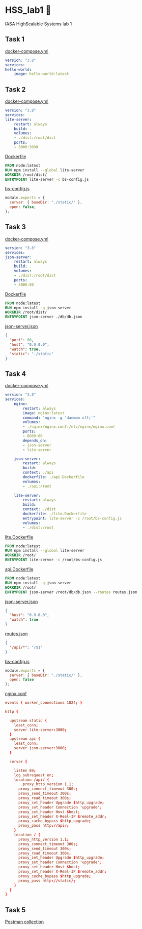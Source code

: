 # HSS_lab1 :rocket:

IASA HighScalable Systems lab 1

## Task 1

[docker-compose.yml](task_1/docker-compose.yml)

```yaml
version: "3.8"
services:
hello-world:
    image: hello-world:latest
```

## Task 2

[docker-compose.yml](task_2/docker-compose.yml)

```yaml
version: "3.8"
services:
lite-server:
    restart: always
    build: .
    volumes:
    - ./dist:/root/dist
    ports:
    - 3000:3000
```

[Dockerfile](task_2/Dockerfile)

```Dockerfile
FROM node:latest
RUN npm install --global lite-server
WORKDIR /root/dist/
ENTRYPOINT lite-server -c bs-config.js
```

[bs-config.js](task_2/dist/bs-config.js)

```javascript
module.exports = {
  server: { baseDir: "./static/" },
  open: false,
};
```

## Task 3

[docker-compose.yml](task_3/docker-compose.yml)

```yaml
version: "3.8"
services:
json-server:
    restart: always
    build: .
    volumes:
    - ./dist:/root/dist
    ports:
    - 3000:80
```

[Dockerfile](task_3/Dockerfile)

```Dockerfile
FROM node:latest
RUN npm install -g json-server
WORKDIR /root/dist/
ENTRYPOINT json-server ./db/db.json
```

[json-server.json](task_3/dist/json-server.json)

```json
{
  "port": 80,
  "host": "0.0.0.0",
  "watch": true,
  "static": "./static"
}
```

## Task 4

[docker-compose.yml](task_4/docker-compose.yml)

```yaml
version: "3.8"
services:
    nginx:
        restart: always
        image: nginx:latest
        command: "nginx -g 'daemon off;'"
        volumes:
        - ./nginx/nginx.conf:/etc/nginx/nginx.conf
        ports:
        - 8000:80
        depends_on:
        - json-server
        - lite-server

    json-server:
        restart: always
        build: 
        context: ./api
        dockerfile: ./api.Dockerfile
        volumes:
        - ./api:/root
    
    lite-server:
        restart: always
        build: 
        context: ./dist
        dockerfile: ./lite.Dockerfile
        entrypoint: lite-server -c /root/bs-config.js
        volumes: 
        - ./dist:/root
```

[lite.Dockerfile](task_4/dist/lite.Dockerfile)

```Dockerfile
FROM node:latest
RUN npm install --global lite-server
WORKDIR /root/
ENTRYPOINT lite-server -c /root/bs-config.js
```

[api.Dockerfile](task_4/dist/api.Dockerfile)

```Dockerfile
FROM node:latest
RUN npm install -g json-server
WORKDIR /root/
ENTRYPOINT json-server /root/db/db.json --routes routes.json
```

[json-server.json](task_4/api/json-server.json)

```json
{
  "host": "0.0.0.0",
  "watch": true
}
```

[routes.json](task_4/api/routes.json)

```json
{
  "/api/*": "/$1"
}
```

[bs-config.js](task_4/dist/bs-config.js)

```javascript
module.exports = {
  server: { baseDir: "./static/" },
  open: false
};
```

[nginx.conf](task_4/nginx/nginx.conf)

```conf
events { worker_connections 1024; }

http {

  upstream static {
    least_conn;
    server lite-server:3000;
  }
  upstream api {
    least_conn;
    server json-server:3000;
  }

  server {

    listen 80;
    log_subrequest on;
    location /api/ {
        proxy_http_version 1.1;
      proxy_connect_timeout 300s;
      proxy_send_timeout 300s;
      proxy_read_timeout 300s;
      proxy_set_header Upgrade $http_upgrade;
      proxy_set_header Connection 'upgrade';
      proxy_set_header Host $host;
      proxy_set_header X-Real-IP $remote_addr;
      proxy_cache_bypass $http_upgrade;
      proxy_pass http://api/;
    }
    location / {
      proxy_http_version 1.1;
      proxy_connect_timeout 300s;
      proxy_send_timeout 300s;
      proxy_read_timeout 300s;
      proxy_set_header Upgrade $http_upgrade;
      proxy_set_header Connection 'upgrade';
      proxy_set_header Host $host;
      proxy_set_header X-Real-IP $remote_addr;
      proxy_cache_bypass $http_upgrade;
      proxy_pass http://static/;
    }
  }
}
```

## Task 5

[Postman collection](task_5/HSS_lab1.postman_collection.json)
